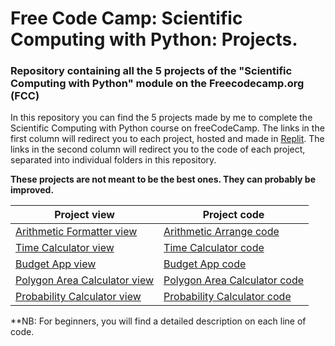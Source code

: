 # Free Code Camp: Scientific Computing with Python: Projects.
### Repository containing all the 5 projects of the "Scientific Computing with Python" module on the Freecodecamp.org (FCC)

In this repository you can find the 5 projects made by me to complete the Scientific Computing with Python course on freeCodeCamp. The links in the first column will redirect you to each project, hosted and made in [Replit](https://replit.com/). The links in the second column will redirect you to the code of each project, separated into individual folders in this repository.

**These projects are not meant to be the best ones. They can probably be improved.**

Project view | Project code  
-------- | --------  
[Arithmetic Formatter view](https://replit.com/@SiwarNASRI/arithmeticarranger#main.py) | [Arithmetic Arrange code](/Arithmetic%20Arranger)  
[Time Calculator view](https://replit.com/@SiwarNASRI/timecalculator#main.py) | [Time Calculator code](/Time%20Calculator)  
[Budget App view](https://replit.com/@SiwarNASRI/Budget-App#main.py) | [Budget App code](/Budget%20App)  
[Polygon Area Calculator view](https://replit.com/@SiwarNASRI/Polygon-Area-Calculator#main.py) | [Polygon Area Calculator code](/Polygon%20Area%20Calculator)  
[Probability Calculator view](https://replit.com/@SiwarNASRI/Probability-Calculator#main.py) | [Probability Calculator code](/Probability%20Calculator) 

**NB: For beginners, you will find a detailed description on each line of code.
